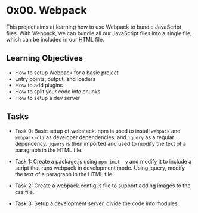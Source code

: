 # 0x00. Webpack

This project aims at learning how to use Webpack to bundle JavaScript files. With Webpack, we can bundle all our JavaScript files into a single file, which can be included in our HTML file.

## Learning Objectives

- How to setup Webpack for a basic project
- Entry points, output, and loaders
- How to add plugins
- How to split your code into chunks
- How to setup a dev server

## Tasks

- Task 0: Basic setup of webstack. npm is used to install `webpack` and `webpack-cli` as developer dependencies, and `jquery` as a regular dependency. `jqwery` is then imported and used to modify the text of a paragraph in the HTML file.

- Task 1: Create a package.js using `npm init -y` and modify it to include a script that runs webpack in development mode.
Using jquery, modify the text of a paragraph in the HTML file.

- Task 2: Create a webpack.config.js file to support adding images to the css file.

- Task 3: Setup a development server, divide the code into modules.

